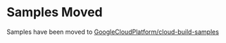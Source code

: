 # Samples Moved
Samples have been moved to [GoogleCloudPlatform/cloud-build-samples](https://github.com/GoogleCloudPlatform/cloud-build-samples)
